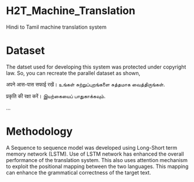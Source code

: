 # H2T_Machine_Translation
Hindi to Tamil machine translation system
# Dataset
The datset used for developing this system was protected under copyright law. So, you can recreate the parallel dataset as shown,

<Hindi Sentence>  <Tamil Sentence>
  
अपने आस-पास सफाई रखें।  உங்கள் சுற்றுப்புறங்களை சுத்தமாக வைத்திருங்கள்.

प्रकृति की रक्षा करें।  இயற்கையைப் பாதுகாக்கவும்.

...
# Methodology
A Sequence to sequence model was developed using Long-Short term memory network (LSTM). Use of LSTM network has enhanced the overall performance of the translation system. This also uses attention mechanism to exploit the positional mapping between the two languages. This mapping can enhance the grammatical correctness of the target text. 
